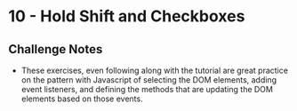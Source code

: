 # 10 - Hold Shift and Checkboxes

## Challenge Notes

* These exercises, even following along with the tutorial are great practice
on the pattern with Javascript of selecting the DOM elements, adding event listeners, and defining the methods that are updating the DOM elements based on those events.

